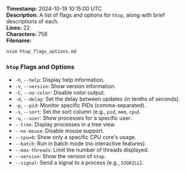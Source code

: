 **Timestamp:** 2024-10-19 10:15:00 UTC  
**Description:** A list of flags and options for `htop`, along with brief descriptions of each.  
**Lines:** 22  
**Characters:** 756  
**Filename:** 
```bash
nvim htop_flags_options.md
```

### `htop` Flags and Options

- `-h`, `--help`: Display help information.
- `-v`, `--version`: Show version information.
- `-C`, `--no-color`: Disable color output.
- `-d`, `--delay`: Set the delay between updates (in tenths of seconds).
- `-p`, `--pid`: Monitor specific PIDs (comma-separated).
- `-s`, `--sort`: Set the sort column (e.g., `pid`, `mem`, `cpu`).
- `-u`, `--user`: Show processes for a specific user.
- `--tree`: Display processes in a tree view.
- `--no-mouse`: Disable mouse support.
- `--cpu=0`: Show only a specific CPU core's usage.
- `--batch`: Run in batch mode (no interactive features).
- `--max-threads`: Limit the number of threads displayed.
- `--version`: Show the version of `htop`.
- `--signal`: Send a signal to a process (e.g., `SIGKILL`).
